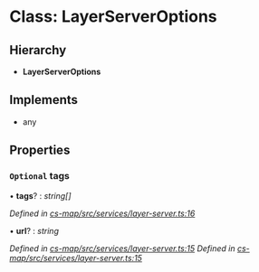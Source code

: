 # Class: LayerServerOptions

## Hierarchy

* **LayerServerOptions**

## Implements

* any

## Properties

### `Optional` tags

• **tags**? : *string[]*

*Defined in [cs-map/src/services/layer-server.ts:16](https://github.com/TNOCS/csnext/blob/99cbd46d/packages/cs-map/src/services/layer-server.ts#L16)*

• **url**? : *string*

*Defined in [cs-map/src/services/layer-server.ts:15](https://github.com/TNOCS/csnext/blob/99cbd46d/packages/cs-map/src/services/layer-server.ts#L15)*
*Defined in [cs-map/src/services/layer-server.ts:15](https://github.com/TNOCS/csnext/blob/99cbd46d/packages/cs-map/src/services/layer-server.ts#L15)*
